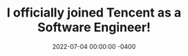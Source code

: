 ---
title: "I officially joined Tencent as a Software Engineer!"
date: 2022-07-04 00:00:00 -0400
---